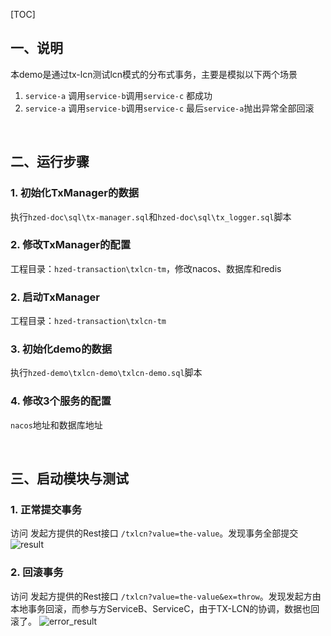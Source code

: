 [TOC]

## 一、说明

本demo是通过tx-lcn测试lcn模式的分布式事务，主要是模拟以下两个场景

1. `service-a` 调用`service-b`调用`service-c` 都成功
2. `service-a` 调用`service-b`调用`service-c` 最后`service-a`抛出异常全部回滚



&nbsp;

## 二、运行步骤

### 1. 初始化TxManager的数据

执行`hzed-doc\sql\tx-manager.sql`和`hzed-doc\sql\tx_logger.sql`脚本

### 2. 修改TxManager的配置

工程目录：`hzed-transaction\txlcn-tm`，修改nacos、数据库和redis

### 2. 启动TxManager

工程目录：`hzed-transaction\txlcn-tm`

### 3. 初始化demo的数据

执行`hzed-demo\txlcn-demo\txlcn-demo.sql`脚本

### 4. 修改3个服务的配置

`nacos`地址和数据库地址



&nbsp;

## 三、启动模块与测试

### 1. 正常提交事务
访问 发起方提供的Rest接口 `/txlcn?value=the-value`。发现事务全部提交
![result](https://www.txlcn.org/img/docs/result.png)

### 2. 回滚事务
访问 发起方提供的Rest接口 `/txlcn?value=the-value&ex=throw`。发现发起方由本地事务回滚，而参与方ServiceB、ServiceC，由于TX-LCN的协调，数据也回滚了。
![error_result](https://www.txlcn.org/img/docs/error_result.png)
